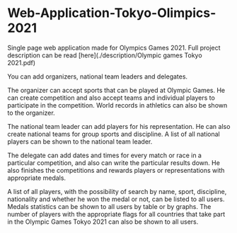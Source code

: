 # Web-Application-Tokyo-Olimpics-2021

Single page web application made for Olympics Games 2021.
Full project description can be read [here](./description/Olympic games Tokyo 2021.pdf)

You can add organizers, national team leaders and delegates.

The organizer can accept sports that can be played at Olympic Games. He can create competition and also accept teams and individual players to participate in the competition. World records in athletics can also be shown to the organizer.

The national team leader can add players for his representation. He can also create national teams for group sports and discipline. A list of all national players can be shown to the national team leader.

The delegate can add dates and times for every match or race in a particular competition, and also can write the particular results down. He also finishes the competitions and rewards players or representations with appropriate medals.

A list of all players, with the possibility of search by name, sport, discipline, nationality and whether he won the medal or not, can be listed to all users.
Medals statistics can be shown to all users by table or by graphs.
The number of players with the appropriate flags for all countries that take part in the Olympic Games Tokyo 2021 can also be shown to all users.
